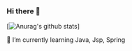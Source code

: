 ### Hi there 👋

[![Anurag's github stats](https://github-readme-stats.vercel.app/api?username=skadkwld&show_icons=true&theme=gruvbox)]

🌱 I’m currently learning Java, Jsp, Spring
<!--
**skadkwld/skadkwld** is a ✨ _special_ ✨ repository because its `README.md` (this file) appears on your GitHub profile.

Here are some ideas to get you started:

- 🔭 I’m currently working on ...
- 🌱 I’m currently learning ...
- 👯 I’m looking to collaborate on ...
- 🤔 I’m looking for help with ...
- 💬 Ask me about ...
- 📫 How to reach me: ...
- 😄 Pronouns: ...
- ⚡ Fun fact: ...
-->
